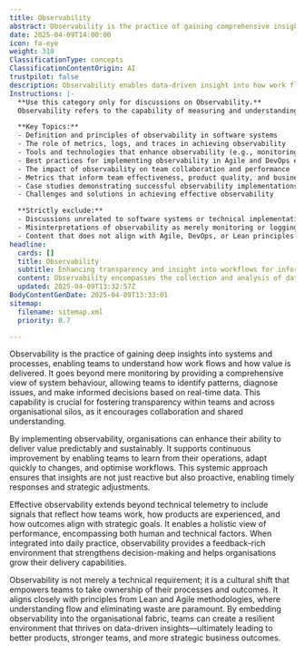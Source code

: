 ```yaml
---
title: Observability
abstract: Observability is the practice of gaining comprehensive insights into systems and processes, enabling teams to understand work flows and value delivery. It transcends traditional monitoring by offering a holistic view of system behaviour, which allows teams to identify patterns, diagnose issues, and make informed decisions based on real-time data. This capability is essential for fostering transparency and collaboration within teams and across organisational silos. By implementing observability, organisations can improve their ability to deliver value predictably and sustainably, supporting continuous improvement through learning and adaptation. It encompasses not only technical telemetry but also signals reflecting team dynamics, product experiences, and alignment with strategic goals, thus providing a complete view of performance that includes both human and technical factors. When integrated into daily practices, observability cultivates a feedback-rich environment that enhances decision-making and strengthens delivery capabilities. It represents a cultural shift that empowers teams to take ownership of their processes and outcomes, aligning with Lean and Agile principles focused on understanding flow and eliminating waste. By embedding observability into the organisational framework, teams can create a resilient environment that leverages data-driven insights, ultimately leading to improved products, stronger teams, and more strategic business outcomes.
date: 2025-04-09T14:00:00
icon: fa-eye
weight: 310
ClassificationType: concepts
ClassificationContentOrigin: AI
trustpilot: false
description: Observability enables data-driven insight into how work flows and value is delivered. It supports transparency, informed decision-making, and continuous improvement across teams, products, and the business.
Instructions: |-
  **Use this category only for discussions on Observability.**  
  Observability refers to the capability of measuring and understanding the internal states of a system based on the data it generates. It enables teams to gain insights into how work flows and how value is delivered, fostering transparency, informed decision-making, and continuous improvement across various teams, products, and the business.

  **Key Topics:**  
  - Definition and principles of observability in software systems  
  - The role of metrics, logs, and traces in achieving observability  
  - Tools and technologies that enhance observability (e.g., monitoring solutions, dashboards)  
  - Best practices for implementing observability in Agile and DevOps environments  
  - The impact of observability on team collaboration and performance  
  - Metrics that inform team effectiveness, product quality, and business outcomes  
  - Case studies demonstrating successful observability implementations  
  - Challenges and solutions in achieving effective observability  

  **Strictly exclude:**  
  - Discussions unrelated to software systems or technical implementations  
  - Misinterpretations of observability as merely monitoring or logging  
  - Content that does not align with Agile, DevOps, or Lean principles
headline:
  cards: []
  title: Observability
  subtitle: Enhancing transparency and insight into workflows for informed decision-making and continuous improvement across teams, products, and the business.
  content: Observability encompasses the collection and analysis of data to enhance understanding of workflows and value delivery. It fosters transparency, enabling teams to make informed decisions and drive continuous improvement. Relevant topics include metrics, flow efficiency, feedback loops, and the interplay between systems, teams, products, and business outcomes.
  updated: 2025-04-09T13:32:57Z
BodyContentGenDate: 2025-04-09T13:33:01
sitemap:
  filename: sitemap.xml
  priority: 0.7

---
```

Observability is the practice of gaining deep insights into systems and processes, enabling teams to understand how work flows and how value is delivered. It goes beyond mere monitoring by providing a comprehensive view of system behaviour, allowing teams to identify patterns, diagnose issues, and make informed decisions based on real-time data. This capability is crucial for fostering transparency within teams and across organisational silos, as it encourages collaboration and shared understanding.

By implementing observability, organisations can enhance their ability to deliver value predictably and sustainably. It supports continuous improvement by enabling teams to learn from their operations, adapt quickly to changes, and optimise workflows. This systemic approach ensures that insights are not just reactive but also proactive, enabling timely responses and strategic adjustments.

Effective observability extends beyond technical telemetry to include signals that reflect how teams work, how products are experienced, and how outcomes align with strategic goals. It enables a holistic view of performance, encompassing both human and technical factors. When integrated into daily practice, observability provides a feedback-rich environment that strengthens decision-making and helps organisations grow their delivery capabilities.

Observability is not merely a technical requirement; it is a cultural shift that empowers teams to take ownership of their processes and outcomes. It aligns closely with principles from Lean and Agile methodologies, where understanding flow and eliminating waste are paramount. By embedding observability into the organisational fabric, teams can create a resilient environment that thrives on data-driven insights—ultimately leading to better products, stronger teams, and more strategic business outcomes.
